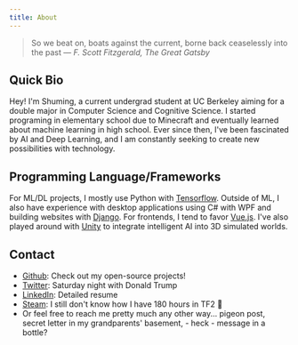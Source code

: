 ```yaml
---
title: About
---
```


> So we beat on, boats against the current, borne back ceaselessly into the past
> &mdash; <cite> F. Scott Fitzgerald, The Great Gatsby </cite>

## Quick Bio

Hey! I'm Shuming, a current undergrad student at UC Berkeley aiming for a double major in Computer Science and Cognitive Science.
I started programing in elementary school due to Minecraft and eventually learned about machine learning in high school. Ever since then,
I've been fascinated by AI and Deep Learning, and I am constantly seeking to create new possibilities with technology.

## Programming Language/Frameworks

For ML/DL projects, I mostly use Python with [Tensorflow](https://www.tensorflow.org/). Outside of ML, I also have experience with desktop
applications using C# with WPF and building websites with [Django](https://www.djangoproject.com/). For frontends, I tend to favor [Vue.js](https://vuejs.org/).
I've also played around with [Unity](https://unity.com/) to integrate intelligent AI into 3D simulated worlds.

## Contact

- [Github](https://github.com/gundamMC): Check out my open-source projects!
- [Twitter](https://twitter.com/Imshuming/): Saturday night with Donald Trump
- [LinkedIn](https://www.linkedin.com/in/shuming-xu/): Detailed resume
- [Steam](https://steamcommunity.com/id/gundamMC/): I still don't know how I have 180 hours in TF2 :ghost:
- Or feel free to reach me pretty much any other way... pigeon post, secret letter in my grandparents' basement, - heck - message in a bottle?
